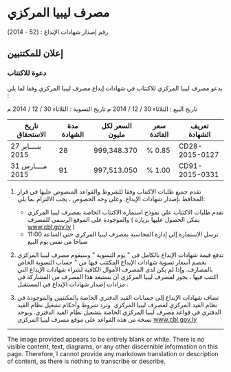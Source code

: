 # مصرف ليبيا المركزي

رقم إصدار
شهادات الإيداع :
(52 - 2014)

## إعلان للمكتتبين

### دعوة للاكتتاب

يدعو مصرف ليبيا المركزي للاكتتاب في شهادات إيداع مصرف ليبيا المركزي وفقا لما يلي :

تاريخ البيع : الثلاثاء 30 / 12 / 2014 م
تاريخ التسوية : الثلاثاء 30 / 12 / 2014 م

| تاريخ الاستحقاق | مدة الشهادة | السعر لكل مليون | سعر الفائدة | تعريف الشهادة |
|-----------------|-------------|-----------------|-------------|----------------|
| 27 ينــــاير 2015 | 28 | 999,348.370 | % 0.85 | CD28-2015-0127 |
| 31 مــــارس 2015 | 91 | 997,513.050 | % 1.00 | CD91-2015-0331 |

1. تقدم جميع طلبات الاكتتاب وفقا للشروط والقواعد المنصوص عليها في قرار المحافظ بإصدار شهادات الإيداع. وعلى وجه الخصوص ، يجب الالتزام بما يلي:

   - تقدم طلبات الاكتتاب على نموذج استمارة الاكتتاب الخاصة بمصرف ليبيا المركزي والموجودة على الموقع الرسمي للمصرف ( يمكن الحصول عليها بزيارة www.cbl.gov.ly )
   - ترسل الاستمارة إلى إدارة المحاسبة بمصرف ليبيا المركزي حتى الساعة 11:00 صباحا من نفس يوم البيع

2. تدفع قيمة شهادات الإيداع بالكامل في " يوم التسوية " وسيقوم مصرف ليبيا المركزي بخصم أسعار تسوية شهادات الإيداع المكتتب فيها من " حساب التسوية الخاص بالمصارف. وإذا لم يكن لدى المصرف الأموال الكافية لشراء شهادات الإيداع التي اكتتب فيها ، يجوز لمصرف ليبيا المركزي أن يستبعد هذا المصرف من المشاركة في مزادات إصدار شهادات الإيداع في المستقبل .

3. تضاف شهادات الإيداع إلى حسابات القيد الدفتري الخاصة بالمكتتبين والموجودة في نظام القيد المركزي لمصرف ليبيا المركزي. وترد شروط وأحكام تشغيل نظام القيد الدفتري في قواعد مصرف ليبيا المركزي الخاصة بتشغيل نظام القيد الدفتري. ويوجد نسخة من هذه القواعد على موقع مصرف ليبيا المركزي www.cbl.gov.ly
---
The image provided appears to be entirely blank or white. There is no visible content, text, diagrams, or any other discernible information on this page. Therefore, I cannot provide any markdown translation or description of content, as there is nothing to transcribe or describe.